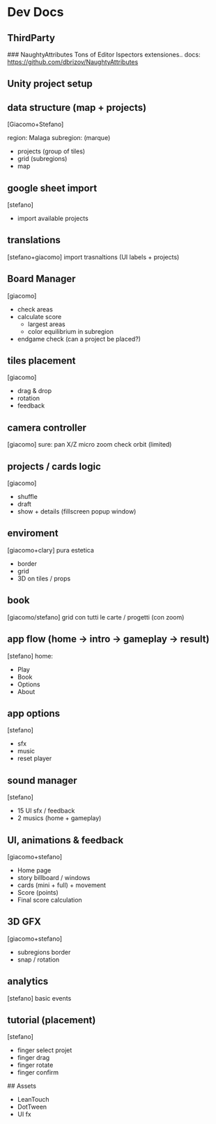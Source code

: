 # Dev Docs

## ThirdParty

### NaughtyAttributes
Tons of Editor Ispectors extensiones.. docs: 
<https://github.com/dbrizov/NaughtyAttributes>

## Unity project setup

## data structure (map + projects)
[Giacomo+Stefano]

region: Malaga
subregion: (marque)

- projects (group of tiles)
- grid (subregions)
- map

## google sheet import
[stefano]
- import available projects

## translations
[stefano+giacomo]
import trasnaltions (UI labels + projects)

## Board Manager
[giacomo]
- check areas
- calculate score
  - largest areas
  - color equilibrium in subregion
- endgame check (can a project be placed?)

## tiles placement
[giacomo]
- drag & drop
- rotation
- feedback

## camera controller
[giacomo]
sure: pan X/Z
micro zoom
check orbit (limited)

## projects / cards logic
[giacomo]
- shuffle 
- draft
- show + details (fillscreen popup window)

## enviroment
[giacomo+clary]
pura estetica
- border
- grid
- 3D on tiles / props

## book
[giacomo/stefano]
grid con tutti le carte / progetti (con zoom)

## app flow (home -> intro -> gameplay -> result)
[stefano]
home:
-   Play
-   Book
-   Options
-   About

## app options
[stefano]
- sfx
- music
- reset player

## sound manager
[stefano]
- 15 UI sfx / feedback
- 2 musics (home + gameplay)

## UI, animations & feedback
[giacomo+stefano]
- Home page
- story billboard / windows
- cards (mini + full) + movement
- Score (points)
- Final score calculation

## 3D GFX
[giacomo+stefano]
- subregions border
- snap / rotation

## analytics
[stefano]
basic events

## tutorial (placement)
[stefano]
- finger select projet
- finger drag
- finger rotate
- finger confirm

## Assets
- LeanTouch
- DotTween
- UI fx
